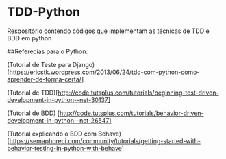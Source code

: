 # TDD-Python
Respositório contendo códigos que implementam as técnicas de TDD e BDD em python

##Referecias para o Python:

(Tutorial de Teste para Django)[https://ericstk.wordpress.com/2013/06/24/tdd-com-python-como-aprender-de-forma-certa/]

(Tutorial de TDD)[http://code.tutsplus.com/tutorials/beginning-test-driven-development-in-python--net-30137]

(Tutorial de BDD) [http://code.tutsplus.com/tutorials/behavior-driven-development-in-python--net-26547]

(Tutorial explicando o BDD com Behave) [https://semaphoreci.com/community/tutorials/getting-started-with-behavior-testing-in-python-with-behave]
